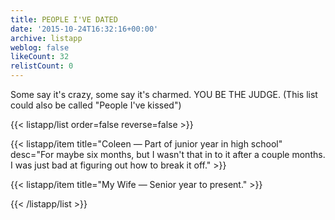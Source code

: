 ```yaml
---
title: PEOPLE I'VE DATED
date: '2015-10-24T16:32:16+00:00'
archive: listapp
weblog: false
likeCount: 32
relistCount: 0
---
```


Some say it's crazy, some say it's charmed. YOU BE THE JUDGE. (This list could also be called "People I've kissed")

<!--more-->

{{< listapp/list order=false reverse=false >}}

   {{< listapp/item title="Coleen — Part of junior year in high school"
      desc="For maybe six months, but I wasn't that in to it after a couple months. I was just bad at figuring out how to break it off." >}}

   {{< listapp/item title="My Wife — Senior year to present." >}}

{{< /listapp/list >}}

